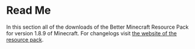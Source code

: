 # Read Me
In this section all of the downloads of the Better Minecraft Resource Pack for version 1.8.9 of Minecraft. For changelogs visit [the website of the resource pack](https://lieuwe-berg.github.io/bmcpack/).
